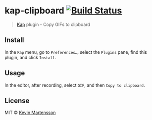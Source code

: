 # kap-clipboard [![Build Status](https://travis-ci.org/kevva/kap-clipboard.svg?branch=master)](https://travis-ci.org/kevva/kap-clipboard)

> [Kap](https://github.com/wulkano/kap) plugin - Copy GIFs to clipboard


## Install

In the `Kap` menu, go to `Preferences…`, select the `Plugins` pane, find this plugin, and click `Install`.


## Usage

In the editor, after recording, select `GIF`, and then `Copy to clipboard`.


## License

MIT © [Kevin Martensson](http://github.com/kevva)
